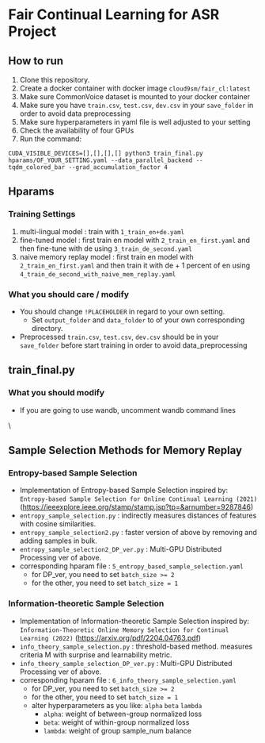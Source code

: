 # Fair Continual Learning for ASR Project


## How to run
1. Clone this repository.
2. Create a docker container with docker image `cloud9sm/fair_cl:latest`
3. Make sure CommonVoice dataset is mounted to your docker container
4. Make sure you have `train.csv`, `test.csv`, `dev.csv` in your `save_folder` in order to avoid data preprocessing
5. Make sure hyperparameters in yaml file is well adjusted to your setting
6. Check the availability of four GPUs
7. Run the command:
   
`CUDA_VISIBLE_DEVICES=[],[],[],[] python3 train_final.py hparams/OF_YOUR_SETTING.yaml --data_parallel_backend --tqdm_colored_bar --grad_accumulation_factor 4`
   
## Hparams
### Training Settings

1. multi-lingual model : train with `1_train_en+de.yaml`
2. fine-tuned model : first train en model with `2_train_en_first.yaml` and then fine-tune with de using `3_train_de_second.yaml`
3. naive memory replay model : first train en model with `2_train_en_first.yaml` and then train it with de + 1 percent of en using `4_train_de_second_with_naive_mem_replay.yaml`

### What you should care / modify
- You should change `!PLACEHOLDER` in regard to your own setting.
  - Set `output_folder` and `data_folder` to of your own corresponding directory.
- Preprocessed `train.csv`, `test.csv`, `dev.csv` should be in your `save_folder` before start training in order to avoid data_preprocessing


## train_final.py
### What you should modify
- If you are going to use wandb, uncomment wandb command lines

  

\
## Sample Selection Methods for Memory Replay
### Entropy-based Sample Selection
- Implementation of Entropy-based Sample Selection inspired by: `Entropy-based Sample Selection for Online Continual Learning (2021)`
   (https://ieeexplore.ieee.org/stamp/stamp.jsp?tp=&arnumber=9287846)
- `entropy_sample_selection.py` : indirectly measures distances of features with cosine similarities.
- `entropy_sample_selection2.py` : faster version of above by removing and adding samples in bulk.
- `entropy_sample_selection2_DP_ver.py` : Multi-GPU Distributed Processing ver of above.
- corresponding hparam file : `5_entropy_based_sample_selection.yaml`
  - for DP_ver, you need to set `batch_size >= 2`
  - for the other, you need to set `batch_size = 1`

### Information-theoretic Sample Selection
- Implementation of Information-theoretic Sample Selection inspired by: `Information-Theoretic Online Memory Selection for Continual Learning (2022)`
  (https://arxiv.org/pdf/2204.04763.pdf)
- `info_theory_sample_selection.py` : threshold-based method. measures criteria M with surprise and learnability metric.
- `info_theory_sample_selection_DP_ver.py` : Multi-GPU Distributed Processing ver of above.
- corresponding hparam file : `6_info_theory_sample_selection.yaml`
  - for DP_ver, you need to set `batch_size >= 2`
  - for the other, you need to set `batch_size = 1`
  - alter hyperparameters as you like: `alpha` `beta` `lambda`
    - `alpha`: weight of between-group normalized loss
    - `beta`: weight of within-group normalized loss
    - `lambda`: weight of group sample_num balance
  


